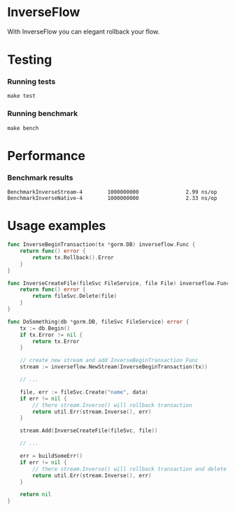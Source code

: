 # InverseFlow
With InverseFlow you can elegant rollback your flow.

# Testing

### Running tests
```
make test
```

### Running benchmark
```
make bench
```

# Performance

### Benchmark results

```
BenchmarkInverseStream-4        1000000000               2.99 ns/op
BenchmarkInverseNative-4        1000000000               2.33 ns/op
```

# Usage examples

```go
func InverseBeginTransaction(tx *gorm.DB) inverseflow.Func {
	return func() error {
		return tx.Rollback().Error
	}
}

func InverseCreateFile(fileSvc FileService, file File) inverseflow.Func {
	return func() error {
		return fileSvc.Delete(file)
	}
}

func DoSomething(db *gorm.DB, fileSvc FileService) error {
	tx := db.Begin()
	if tx.Error != nil {
		return tx.Error
	}

	// create new stream and add InverseBeginTransaction Func
	stream := inverseflow.NewStream(InverseBeginTransaction(tx))

	// ...

	file, err := fileSvc.Create("name", data)
	if err != nil {
		// there stream.Inverse() will rollback transaction
		return util.Err(stream.Inverse(), err)
	}

	stream.Add(InverseCreateFile(fileSvc, file))

	// ...

	err = buildSomeErr()
	if err != nil {
		// there stream.Inverse() will rollback transaction and delete file
		return util.Err(stream.Inverse(), err)
	}

	return nil
}
```